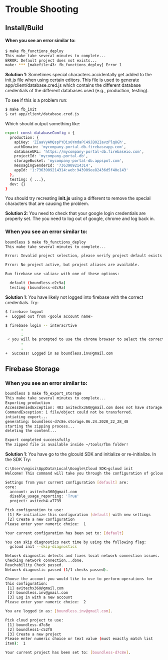 # Trouble Shooting



## Install/Build

####  When you see an error similar to:

```bash
$ make fb_functions_deploy
This make take several minutes to complete...
ERROR: Default project does not exists...
make: *** [makefile:43: fb_functions_deploy] Error 1
```

**Solution 1**: Sometimes special characters accidentally get added to the init.js file when using certain editors. This file is used to generate  app/client/database.cred.js which contains the different database credentials of the different databases used (e.g., production, testing).

To see if this is a problem run:

```bash
$ make fb_init
$ cat app/client/database.cred.js
```

Which should output something like:

```bash
export const databaseConfig = {
  production: {
    apiKey: 'ZIaaVyAMQspPYDis0YmdaPC49JB02IavzPlq8Gh',
    authDomain: 'mycompany-portal-db.firebaseapp.com',
    databaseURL: 'https://mycompany-portal-db.firebaseio.com',
    projectId: 'mycompany-portal-db',
    storageBucket: 'mycompany-portal-db.appspot.com',
    messagingSenderId: '7363909214314',
    appId: '1:7363909214314:web:943909ee82436d5f40e143'
  },
  testing: { ...},
  dev: {}
}
```

You should try recreating **init.js** using a different to remove the special characters that are causing the problem.

**Solution 2**: You need to check that your google login credentials are properly set. The you need to log out of google, chrome and log back in.



### When you see an error similar to:

```bash
boundless $ make fb_functions_deploy
This make take several minutes to complete...

Error: Invalid project selection, please verify project default exists and you have access.

Error: No project active, but project aliases are available.

Run firebase use <alias> with one of these options:

  default (boundless-e2c9a)
  testing (boundless-e2c9a)
```

**Solution 1**: You have likely not logged into firebase with the correct credentials. Try:

```bash
$ firebase logout
+  Logged out from <goole account name>

$ firebase login -- interacrtive
       :
       :
 < you will be prompted to use the chrome browser to select the correct loggin account>
	   :
	   :
+  Success! Logged in as boundless.inv@gmail.com
```

## Firebase Storage

### When you see an error similar to:

```bash
boundless $ make fb_export_storage
This make take several minutes to complete...
Exporting production
AccessDeniedException: 403 avitechx360@gmail.com does not have storage.objects.list access to the GCloud Storage bucket.
CommandException: 1 file/object could not be transferred.
intiating export...
generating: boundless-d7c8e.storage.06.24.2020_22_28_48
starting the zipping process...
deleting the content...

Export completed successfully
The zipped file is available inside ~/tools/fbm folder!
```

**Solution 1**: You have go to the glcould SDK and initialize or re-initialize. In the SDK Try:

```bash
C:\Users\mgisi\AppData\Local\Google\Cloud SDK>gcloud init
Welcome! This command will take you through the configuration of gcloud.

Settings from your current configuration [default] are:
core:
  account: avitechx360@gmail.com
  disable_usage_reporting: 'True'
  project: avitech4-a7739

Pick configuration to use:
 [1] Re-initialize this configuration [default] with new settings
 [2] Create a new configuration
Please enter your numeric choice:  1

Your current configuration has been set to: [default]

You can skip diagnostics next time by using the following flag:
  gcloud init --skip-diagnostics

Network diagnostic detects and fixes local network connection issues.
Checking network connection...done.
Reachability Check passed.
Network diagnostic passed (1/1 checks passed).

Choose the account you would like to use to perform operations for
this configuration:
 [1] avitechx360@gmail.com
 [2] boundless.inv@gmail.com
 [3] Log in with a new account
Please enter your numeric choice:  2

You are logged in as: [boundless.inv@gmail.com].

Pick cloud project to use:
 [1] boundless-d7c8e
 [2] boundless1-c52f8
 [3] Create a new project
Please enter numeric choice or text value (must exactly match list
item):  1

Your current project has been set to: [boundless-d7c8e].
```



